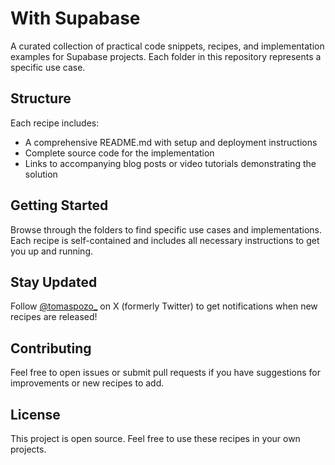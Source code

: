 # With Supabase

A curated collection of practical code snippets, recipes, and implementation examples for Supabase projects. Each folder in this repository represents a specific use case.

## Structure

Each recipe includes:
- A comprehensive README.md with setup and deployment instructions
- Complete source code for the implementation
- Links to accompanying blog posts or video tutorials demonstrating the solution

## Getting Started

Browse through the folders to find specific use cases and implementations. Each recipe is self-contained and includes all necessary instructions to get you up and running.

## Stay Updated

Follow [@tomaspozo_](https://twitter.com/tomaspozo_) on X (formerly Twitter) to get notifications when new recipes are released!

## Contributing

Feel free to open issues or submit pull requests if you have suggestions for improvements or new recipes to add.

## License

This project is open source. Feel free to use these recipes in your own projects.